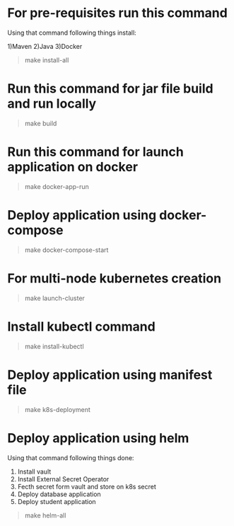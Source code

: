 # For pre-requisites run this command
  Using that command following things install:
  
  1)Maven
  2)Java
  3)Docker
>  make install-all

# Run this command for jar file build and run locally
>  make build

# Run this command for launch application on docker
>  make docker-app-run

# Deploy application using docker-compose
>  make docker-compose-start

# For multi-node kubernetes creation
>  make launch-cluster

# Install kubectl command
>  make install-kubectl

# Deploy application using manifest file
>  make k8s-deployment

# Deploy application using helm
  Using that command following things done:
  1) Install vault
  2) Install External Secret Operator
  3) Fecth secret form vault and store on k8s secret
  4) Deploy database application
  5) Deploy student application
>  make helm-all

